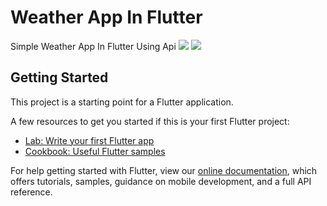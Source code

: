 # Weather App In Flutter

Simple Weather App In Flutter Using Api
<img src="https://user-images.githubusercontent.com/73570477/133889857-c7783286-593e-4e9e-80cd-fe875a62957f.jpg">
<img src="https://user-images.githubusercontent.com/73570477/133889867-9f183e3f-2e01-4ad2-9c10-151237f39e74.jpg">

## Getting Started

This project is a starting point for a Flutter application.

A few resources to get you started if this is your first Flutter project:

- [Lab: Write your first Flutter app](https://flutter.dev/docs/get-started/codelab)
- [Cookbook: Useful Flutter samples](https://flutter.dev/docs/cookbook)

For help getting started with Flutter, view our
[online documentation](https://flutter.dev/docs), which offers tutorials,
samples, guidance on mobile development, and a full API reference.
